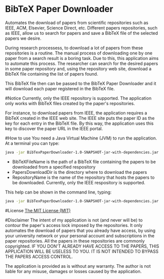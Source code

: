 # BibTeX Paper Downloader
Automates the download of papers from scientific repositories such as IEEE, ACM, Elsevier, Science Direct, etc.
Different papers repositories, such as IEEE, allow us to search for papers and save a BibTeX file of the selected papers we desire.

During research processess, to download a lot of papers from these repositories is a routine. The manual process of downloading one by one paper from a search result is a boring task. Due to this, this application aims to automate this process.
The researcher can search for the desired papers in some paper repository and, using the repository web site, download a BibTeX file containing the list of papers found.

This BibTeX file then can be passed to the BibTeX Paper Downloader and it will download each paper registered in the BibTeX file.

#Notice
Currently, only the IEEE repository is supported.
The application only works with BibTeX files created by the paper's repositories.

For instance, to download papers from IEEE, the application requires a BibTeX created in the IEEE web site.
The IEEE site puts the paper ID as the key for each entry in the BibTeX file.
By this way, the application uses this key to discover the paper URL in the IEEE portal.

#How to use
You need a Java Virtual Machine (JVM) to run the application.
At a terminal you can type:

```bash
java -jar BibTexPaperDownloader-1.0-SNAPSHOT-jar-with-dependencies.jar BibTeXFileName [PaperOutputDirectory] [RepositoryName]
```
- BibTeXFileName is the path of a BibTeX file containing the papers to be downloaded from a specified respository
- PapersDownloadDir is the directory where to download the papers
- RepositoryName is the name of the repository that hosts the papers to be downloaded. Currently, only the IEEE respository is supported.

This help can be shown in the command line, typing:

```bash
java -jar BibTexPaperDownloader-1.0-SNAPSHOT-jar-with-dependencies.jar 
```

#License
[The MIT License (MIT)](http://opensource.org/licenses/MIT)

#Disclaimer
The intent of my application is not (and never will be) to contour the paper's access lock imposed by the repositories.
It only automates the download of papers that you already have access, by using your university network or your personal account and subscriptions in the paper repositories. All the papers in these repositories are commonly copyrighted. 
IF YOU DON'T ALREADY HAVE ACCESS TO THE PAPERS, THIS APPLICATION WILL BE USELESS TO YOU.
IT IS NOT INTENDED TO BYPASS THE PAPERS ACCESS CONTROL.

The application is provided as is without any warranty. The author is not liable for any misuse, damages or losses caused by the application.